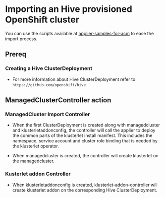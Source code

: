 [comment]: # ( Copyright Contributors to the Open Cluster Management project )

# Importing an Hive provisioned OpenShift cluster

You can use the scripts available at [applier-samples-for-acm](https://github.com/stolostron/applier-samples-for-acm) to ease the import process.
## Prereq

### Creating a Hive ClusterDeployment

- For more information about Hive ClusterDeployment refer to `https://github.com/openshift/hive`


## ManagedClusterController action

### ManagedCluster Import Controller

- When the first ClusterDeployment is created along with managedcluster and klusterletaddonconfig, the controller will call the applier to deploy the common parts of the klusterlet install manifest. This includes the namespace, service account and cluster role binding that is needed by the klusterlet operator.

- When managedcluster is created, the controller will create klusterlet on the managedcluster. 

### Kusterlet addon Controller

- When klusterletaddonconfig is created, klusterlet-addon-controller will create klusterlet addon on the corresponding Hive ClusterDeployment.

